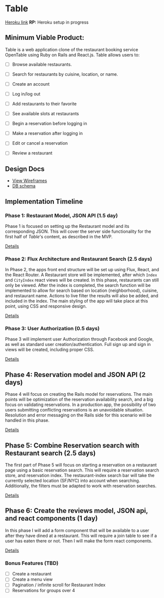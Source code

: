 # Table

[Heroku link][heroku] **RP:** Heroku setup in progress

[heroku]: http://table-clone.herokuapp.com/

## Minimum Viable Product:

Table is a web application clone of the restaurant booking service OpenTable using Ruby on Rails and React.js. Table allows users to:

- [ ] Browse available restaurants.
- [ ] Search for restaurants by cuisine, location, or name.
- [ ] Create an account
- [ ] Log in/log out
- [ ] Add restaurants to their favorite
- [ ] See available slots at restaurants
- [ ] Begin a reservation before logging in
- [ ] Make a reservation after logging in
- [ ] Edit or cancel a reservation
- [ ] Review a restaurant


## Design Docs
* [View Wireframes][view]
* [DB schema][schema]

[view]: ./docs/views.md
[schema]: ./docs/schema.md

## Implementation Timeline

### Phase 1: Restaurant Model, JSON API (1.5 day)

Phase 1 is focused on setting up the Restaurant model and its corresponding
JSON. This will cover the server side functionality for the first half of
*Table*'s content, as described in the MVP.

[Details][phase-one]

### Phase 2: Flux Architecture and Restaurant Search (2.5 days)

In Phase 2, the apps front end structure will be set up using Flux, React, and
the React Router. A Restaurant store will be implemented, after which `Index`
and `CityIndex` react views will be created. In this phase, restaurants can still
only be viewed. After the index is completed, the search function will be
implemented to allow for search based on location (neighborhood), cuisine, and
restaurant name. Actions to live filter the results will also be added, and
included in the index. The main styling of the app will take place at this
point, using CSS and responsive design.

[Details][phase-two]

### Phase 3: User Authorization (0.5 days)

Phase 3 will implement user Authorization through Facebook and Google, as well
as standard user creation/authentication. Full sign up and sign in views will
be created, including proper CSS.

[Details][phase-three]


## Phase 4: Reservation model and JSON API (2 days)

Phase 4 will focus on creating the Rails model for reservations. The main points
will be optimization of the reservation availability search, and a big focus
on validating reservations. In a production app, the possibility of two users
submitting conflicting reservations is an unavoidable situation. Resolution and
error messaging on the Rails side for this scenario will be handled in this
phase.

[Details][phase-four]

## Phase 5: Combine Reservation search with Restaurant search (2.5 days)

The first part of Phase 5 will focus on starting a reservation on a restaurant
page using a basic reservation search. This will require a reservation search
store, and reservation index. The restaurant-index search bar will take the
currently selected location (SF/NYC) into account when searching. Additionally,
the filters must be adapted to work with reservation searches.

[Details][phase-five]

## Phase 6: Create the reviews model, JSON api, and react components (1 day)

In this phase I will add a form component that will be available to a user
after they have dined at a restaurant. This will require a join table to see
if a user has eaten there or not. Then I will make the form react components.

[Details][phase-six]

### Bonus Features (TBD)
- [ ] Create a restaurant
- [ ] Create a menu view
- [ ] Pagination / infinite scroll for Restaurant Index
- [ ] Reservations for groups over 4

[phase-one]: ./docs/phases/phase1.md
[phase-two]: ./docs/phases/phase2.md
[phase-three]: ./docs/phases/phase3.md
[phase-four]: ./docs/phases/phase4.md
[phase-five]: ./docs/phases/phase5.md
[phase-six]: ./docs/phases/phase6.md
